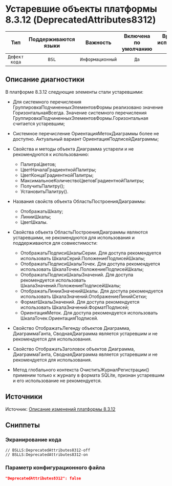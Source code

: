 # Устаревшие объекты платформы 8.3.12 (DeprecatedAttributes8312)

| Тип | Поддерживаются<br/>языки | Важность | Включена<br/>по умолчанию | Время на<br/>исправление (мин) | Тэги |
| :-: | :-: | :-: | :-: | :-: | :-: |
| `Дефект кода` | `BSL` | `Информационный` | `Да` | `1` | `deprecated` |

<!-- Блоки выше заполняются автоматически, не трогать -->
## Описание диагностики
<!-- Описание диагностики заполняется вручную. Необходимо понятным языком описать смысл и схему работу -->
В платформе 8.3.12 следующие элементы стали устаревшими:
* Для системного перечисления ГруппировкаПодчиненныхЭлементовФормы реализовано значение ГоризонтальнаяВсегда.
Значение системного перечисления ГруппировкаПодчиненныхЭлементовФормы.Горизонтальная считается устаревшим;
* Системное перечисление ОриентацияМетокДиаграммы более не доступно. Актуальный вариант ОриентацияПодписейДиаграммы;
* Свойства и методы объекта Диаграмма устарели и не рекомендуются к использованию: 
   * ПалитраЦветов;
   * ЦветНачалаГрадиентнойПалитры;
   * ЦветКонцаГрадиентнойПалитры; 
   * МаксимальноеКоличествоЦветовГрадиентнойПалитры; 
   * ПолучитьПалитру();
   * УстановитьПалитру().
* Названия свойств объекта ОбластьПостроенияДиаграммы:
   * ОтображатьШкалу;
   * ЛинииШкалы;
   * ЦветШкалы.
* Свойства объекта ОбластьПостроенияДиаграммы являются устаревшими, 
не рекомендуются для использования и поддерживаются для совместимости:
  
   * ОтображатьПодписиШкалыСерии. Для доступа рекомендуется использовать ШкалаСерий.ПоложениеПодписейШкалы;
   * ОтображатьПодписиШкалыТочек. Для доступа рекомендуется использовать ШкалаТочек.ПоложениеПодписейШкалы;
   * ОтображатьПодписиШкалыЗначений. Для доступа рекомендуется использовать ШкалаЗначений.ПоложениеПодписейШкалы;
   * ОтображатьЛинииЗначенийШкалы. Для доступа рекомендуется использовать ШкалаЗначений.ОтображениеЛинийСетки;
   * ФорматШкалыЗначений. Для доступа рекомендуется использовать ШкалаЗначений.ФорматПодписей;
   * ОриентацияМеток. Для доступа рекомендуется использовать ШкалаТочек.ОриентацияПодписей.
* Свойство ОтображатьЛегенду объектов Диаграмма, ДиаграммаГанта, СводнаяДиаграмма является устаревшим 
и не рекомендуется для использования.
* Свойство ОтображатьЗаголовок объектов Диаграмма, ДиаграммаГанта, СводнаяДиаграмма является устаревшим и
 не рекомендуется для использования.
* Метод глобального контекста ОчиститьЖурналРегистрации() 
применим только к журналу в формата SQLite, признан устаревшим и его использование не рекомендуется.
  
## Источники
<!-- Необходимо указывать ссылки на все источники, из которых почерпнута информация для создания диагностики -->

Источник: [Описание изменений платформы 8.3.12](https://dl04.1c.ru/content/Platform/8_3_12_1714/1cv8upd_8_3_12_1714.htm)

## Сниппеты

<!-- Блоки ниже заполняются автоматически, не трогать -->
### Экранирование кода

```bsl
// BSLLS:DeprecatedAttributes8312-off
// BSLLS:DeprecatedAttributes8312-on
```

### Параметр конфигурационного файла

```json
"DeprecatedAttributes8312": false
```
